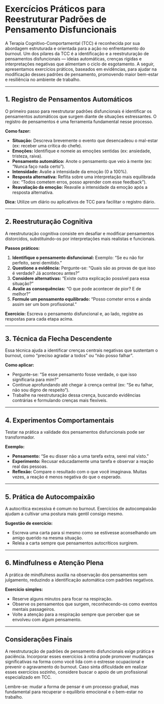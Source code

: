 
# Exercícios Práticos para Reestruturar Padrões de Pensamento Disfuncionais

A Terapia Cognitivo-Comportamental (TCC) é reconhecida por sua abordagem estruturada e orientada para a ação no enfrentamento do burnout. Um dos pilares da TCC é a identificação e a reestruturação de pensamentos disfuncionais — ideias automáticas, crenças rígidas e interpretações negativas que alimentam o ciclo de esgotamento. A seguir, apresentamos exercícios práticos, baseados em evidências, para ajudar na modificação desses padrões de pensamento, promovendo maior bem-estar e resiliência no ambiente de trabalho.

---

## 1. Registro de Pensamentos Automáticos

O primeiro passo para reestruturar padrões disfuncionais é identificar os pensamentos automáticos que surgem diante de situações estressantes. O registro de pensamentos é uma ferramenta fundamental nesse processo.

**Como fazer:**
- **Situação:** Descreva brevemente o evento que desencadeou o mal-estar (ex: receber uma crítica do chefe).
- **Emoções:** Identifique e nomeie as emoções sentidas (ex: ansiedade, tristeza, raiva).
- **Pensamento automático:** Anote o pensamento que veio à mente (ex: “Nunca faço nada certo”).
- **Intensidade:** Avalie a intensidade da emoção (0 a 100%).
- **Resposta alternativa:** Reflita sobre uma interpretação mais equilibrada (ex: “Todos cometem erros, posso aprender com esse feedback”).
- **Reavaliação da emoção:** Reavalie a intensidade da emoção após a resposta alternativa.

**Dica:** Utilize um diário ou aplicativos de TCC para facilitar o registro diário.

---

## 2. Reestruturação Cognitiva

A reestruturação cognitiva consiste em desafiar e modificar pensamentos distorcidos, substituindo-os por interpretações mais realistas e funcionais.

**Passos práticos:**
1. **Identifique o pensamento disfuncional:** Exemplo: “Se eu não for perfeito, serei demitido.”
2. **Questione a evidência:** Pergunte-se: “Quais são as provas de que isso é verdade? Já aconteceu antes?”
3. **Considere alternativas:** “Existe outra explicação possível para essa situação?”
4. **Avalie as consequências:** “O que pode acontecer de pior? E de melhor?”
5. **Formule um pensamento equilibrado:** “Posso cometer erros e ainda assim ser um bom profissional.”

**Exercício:** Escreva o pensamento disfuncional e, ao lado, registre as respostas para cada etapa acima.

---

## 3. Técnica da Flecha Descendente

Essa técnica ajuda a identificar crenças centrais negativas que sustentam o burnout, como “preciso agradar a todos” ou “não posso falhar”.

**Como aplicar:**
- Pergunte-se: “Se esse pensamento fosse verdade, o que isso significaria para mim?”
- Continue aprofundando até chegar à crença central (ex: “Se eu falhar, não sou digno de respeito”).
- Trabalhe na reestruturação dessa crença, buscando evidências contrárias e formulando crenças mais flexíveis.

---

## 4. Experimentos Comportamentais

Testar na prática a validade dos pensamentos disfuncionais pode ser transformador.

**Exemplo:**
- **Pensamento:** “Se eu disser não a uma tarefa extra, serei mal visto.”
- **Experimento:** Recusar educadamente uma tarefa e observar a reação real das pessoas.
- **Reflexão:** Compare o resultado com o que você imaginava. Muitas vezes, a reação é menos negativa do que o esperado.

---

## 5. Prática de Autocompaixão

A autocrítica excessiva é comum no burnout. Exercícios de autocompaixão ajudam a cultivar uma postura mais gentil consigo mesmo.

**Sugestão de exercício:**
- Escreva uma carta para si mesmo como se estivesse aconselhando um amigo querido na mesma situação.
- Releia a carta sempre que pensamentos autocríticos surgirem.

---

## 6. Mindfulness e Atenção Plena

A prática de mindfulness auxilia na observação dos pensamentos sem julgamento, reduzindo a identificação automática com padrões negativos.

**Exercício simples:**
- Reserve alguns minutos para focar na respiração.
- Observe os pensamentos que surgem, reconhecendo-os como eventos mentais passageiros.
- Volte a atenção para a respiração sempre que perceber que se envolveu com algum pensamento.

---

## Considerações Finais

A reestruturação de padrões de pensamento disfuncionais exige prática e paciência. Incorporar esses exercícios à rotina pode promover mudanças significativas na forma como você lida com o estresse ocupacional e prevenir o agravamento do burnout. Caso sinta dificuldade em realizar esses exercícios sozinho, considere buscar o apoio de um profissional especializado em TCC.

Lembre-se: mudar a forma de pensar é um processo gradual, mas fundamental para recuperar o equilíbrio emocional e o bem-estar no trabalho.
```
